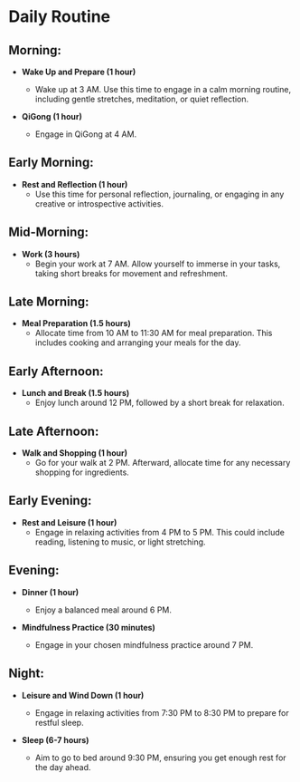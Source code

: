 # Daily Routine

## Morning:

- **Wake Up and Prepare (1 hour)**
    - Wake up at 3 AM. Use this time to engage in a calm morning routine, including gentle stretches, meditation, or quiet reflection.

- **QiGong (1 hour)**
    - Engage in QiGong at 4 AM.

## Early Morning:

- **Rest and Reflection (1 hour)**
    - Use this time for personal reflection, journaling, or engaging in any creative or introspective activities.

## Mid-Morning:

- **Work (3 hours)**
    - Begin your work at 7 AM. Allow yourself to immerse in your tasks, taking short breaks for movement and refreshment.

## Late Morning:

- **Meal Preparation (1.5 hours)**
    - Allocate time from 10 AM to 11:30 AM for meal preparation. This includes cooking and arranging your meals for the day.

## Early Afternoon:

- **Lunch and Break (1.5 hours)**
    - Enjoy lunch around 12 PM, followed by a short break for relaxation.

## Late Afternoon:

- **Walk and Shopping (1 hour)**
    - Go for your walk at 2 PM. Afterward, allocate time for any necessary shopping for ingredients.

## Early Evening:

- **Rest and Leisure (1 hour)**
    - Engage in relaxing activities from 4 PM to 5 PM. This could include reading, listening to music, or light stretching.

## Evening:

- **Dinner (1 hour)**
    - Enjoy a balanced meal around 6 PM.

- **Mindfulness Practice (30 minutes)**
    - Engage in your chosen mindfulness practice around 7 PM.

## Night:

- **Leisure and Wind Down (1 hour)**
    - Engage in relaxing activities from 7:30 PM to 8:30 PM to prepare for restful sleep.

- **Sleep (6-7 hours)**
    - Aim to go to bed around 9:30 PM, ensuring you get enough rest for the day ahead.
